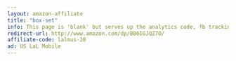 ```yaml
---
layout: amazon-affiliate
title: "box-set"
info: This page is 'blank' but serves up the analytics code, fb tracking pixel, and amazon affiliate link before forwarding to Amazon.
redirect-url: http://www.amazon.com/dp/B00IGJQZ7O/
affiliate-code: lalmus-20
ad: US LaL Mobile
---
```

